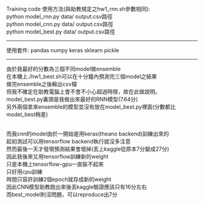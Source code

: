 Training code 使用方法(與助教規定之hw1_rnn.sh參數相同): <br>
python model_rnn.py data/ output.csv路徑   <br>
python model_cnn.py data/ output.csv路徑  <br>
python model_best.py data/ output.csv路徑  <br>
***
使用套件:
pandas
numpy
keras
sklearn
pickle
***
由於我最好的分數為三個不同model做ensemble<br>
在本機上./hw1_best.sh可以在十分鐘內預測完三個model之結果<br>
做完ensemble之後輸出csv檔<br>
但我不確定在助教電腦上會不會不小心超過時限，故在此做說明。<br>
model_best.py裏頭是我做出來最好的RNN模型(7.64分)<br>
另外兩個拿來ensemble的模型並沒有放在model_best.py裡面(分數都比model_best稍差)<br><br>

而我cnn的model由於一開始是用keras(theano backend)訓練出來的<br>
起初測試可以用tensorflow backend執行就沒多注意<br>
然而最後一天才發現預測結果會壞掉(丟上kaggle從原本7分變成27分)<br>
因此我後來又用tensorflow訓練新的weight<br>
只是本機上tensorflow-gpu一直裝不起來<br>
只好用cpu訓練<br>
時間只容許訓練2個epoch就存成新的weight<br>
因此CNN模型助教跑出來後丟kaggle驗證應該只有16分左右<br>
而best_model則沒問題，可以reproduce出7分<br>
